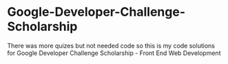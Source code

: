 # Google-Developer-Challenge-Scholarship
There was more quizes but not needed code so this is my code solutions for Google Developer Challenge Scholarship - Front End Web Development
